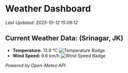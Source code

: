 
# Weather Dashboard

_Last Updated: 2025-10-12 15:09:12_

## Current Weather Data: (Srinagar, JK)
- **Temperature:** 13.9 °C ![Temperature Badge](https://img.shields.io/badge/Temperature-Low%20Temp-blue)
- **Wind Speed:** 6.6 km/h ![Wind Speed Badge](https://img.shields.io/badge/Wind%20Speed-Light%20Wind-blue)

*Powered by Open-Meteo API*
